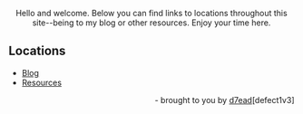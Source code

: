 <p align="center">Hello and welcome. Below you can find links to locations throughout this site--being to my blog or other resources. Enjoy your time here.</p>
<h2 align="left">Locations</h2>
<ul>
  <li><a href="https://blog.dreadsec.me/">Blog</a></li>
  <li><a href="https://resource.dreadsec.me/">Resources</a></li>
</ul>
<p align="right">- brought to you by <a href="https://github.com/D7EAD">d7ead</a>[defect1v3]</p>
